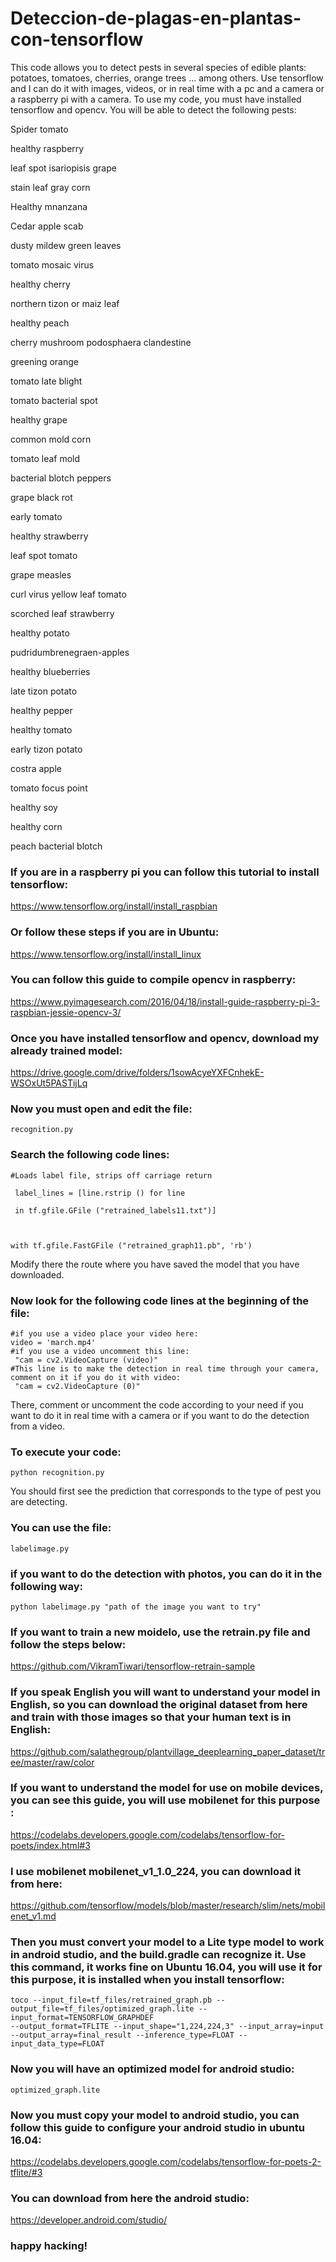 # Deteccion-de-plagas-en-plantas-con-tensorflow
This code allows you to detect pests in several species of edible plants: potatoes, tomatoes, cherries, orange trees ... among others. Use tensorflow and I can do it with images, videos, or in real time with a pc and a camera or a raspberry pi with a camera.
To use my code, you must have installed tensorflow and opencv.
You will be able to detect the following pests:

Spider tomato

healthy raspberry

leaf spot isariopisis grape

stain leaf gray corn

Healthy mnanzana

Cedar apple scab

dusty mildew green leaves

tomato mosaic virus

healthy cherry

northern tizon or maiz leaf

healthy peach

cherry mushroom podosphaera clandestine

greening orange

tomato late blight

tomato bacterial spot

healthy grape

common mold corn

tomato leaf mold

bacterial blotch peppers

grape black rot

early tomato

healthy strawberry

leaf spot tomato

grape measles

curl virus yellow leaf tomato

scorched leaf strawberry

healthy potato

pudridumbrenegraen-apples

healthy blueberries

late tizon potato

healthy pepper

healthy tomato

early tizon potato

costra apple

tomato focus point

healthy soy

healthy corn

peach bacterial blotch

### If you are in a raspberry pi you can follow this tutorial to install tensorflow:

https://www.tensorflow.org/install/install_raspbian

### Or follow these steps if you are in Ubuntu:

https://www.tensorflow.org/install/install_linux

### You can follow this guide to compile opencv in raspberry:

https://www.pyimagesearch.com/2016/04/18/install-guide-raspberry-pi-3-raspbian-jessie-opencv-3/

### Once you have installed tensorflow and opencv, download my already trained model:

https://drive.google.com/drive/folders/1sowAcyeYXFCnhekE-WSOxUt5PASTijLq

### Now you must open and edit the file: 
```
recognition.py
```
### Search the following code lines:

```
#Loads label file, strips off carriage return

 label_lines = [line.rstrip () for line

 in tf.gfile.GFile ("retrained_labels11.txt")]



with tf.gfile.FastGFile ("retrained_graph11.pb", 'rb')
```
Modify there the route where you have saved the model that you have downloaded.

### Now look for the following code lines at the beginning of the file:
```
#if you use a video place your video here:
video = 'march.mp4'
#if you use a video uncomment this line:
 "cam = cv2.VideoCapture (video)"
#This line is to make the detection in real time through your camera, comment on it if you do it with video:
 "cam = cv2.VideoCapture (0)"
```
There, comment or uncomment the code according to your need if you want to do it in real time with a camera or if you want to do the detection from a video.

### To execute your code:
```
python recognition.py
```
You should first see the prediction that corresponds to the type of pest you are detecting.


### You can use the file: 
```
labelimage.py 
```
### if you want to do the detection with photos, you can do it in the following way:
```
python labelimage.py "path of the image you want to try"
```
### If you want to train a new moidelo, use the retrain.py file and follow the steps below:

https://github.com/VikramTiwari/tensorflow-retrain-sample


### If you speak English you will want to understand your model in English, so you can download the original dataset from here and train with those images so that your human text is in English:

https://github.com/salathegroup/plantvillage_deeplearning_paper_dataset/tree/master/raw/color


### If you want to understand the model for use on mobile devices, you can see this guide, you will use mobilenet for this purpose :

https://codelabs.developers.google.com/codelabs/tensorflow-for-poets/index.html#3


### I use mobilenet mobilenet_v1_1.0_224, you can download it from here:

https://github.com/tensorflow/models/blob/master/research/slim/nets/mobilenet_v1.md


### Then you must convert your model to a Lite type model to work in android studio, and the build.gradle can recognize it. Use this command, it works fine on Ubuntu 16.04, you will use it for this purpose, it is installed when you install tensorflow:
```
toco --input_file=tf_files/retrained_graph.pb --output_file=tf_files/optimized_graph.lite --input_format=TENSORFLOW_GRAPHDEF 
--output_format=TFLITE --input_shape="1,224,224,3" --input_array=input --output_array=final_result --inference_type=FLOAT --input_data_type=FLOAT
```
### Now you will have an optimized model for android studio: 
 ```
 optimized_graph.lite
```

### Now you must copy your model to android studio, you can follow this guide to configure your android studio in ubuntu 16.04:

https://codelabs.developers.google.com/codelabs/tensorflow-for-poets-2-tflite/#3


### You can download from here the android studio:

https://developer.android.com/studio/









### happy hacking!




